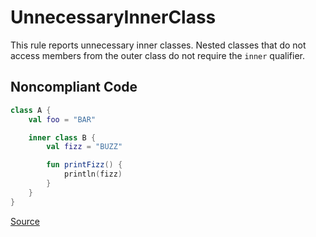 # UnnecessaryInnerClass

This rule reports unnecessary inner classes. Nested classes that do not access members from the outer class do
not require the `inner` qualifier.

## Noncompliant Code

```kotlin
class A {
    val foo = "BAR"

    inner class B {
        val fizz = "BUZZ"

        fun printFizz() {
            println(fizz)
        }
    }
}
```

[Source](https://arturbosch.github.io/detekt/style.html#unnecessaryinnerclass)
